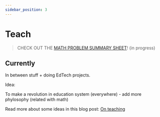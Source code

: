 ```yaml
---
sidebar_position: 3
---
```


# Teach

> CHECK OUT THE [MATH PROBLEM SUMMARY SHEET](./math-vbe-problem-summary-sheet.md)! (in progress)

## Currently

In between stuff + doing EdTech projects.

Idea:

To make a revolution in education system (everywhere) - add more phylosophy (related with math)

Read more about some ideas in this blog post: [On teaching](/blog/on-teaching.html)
